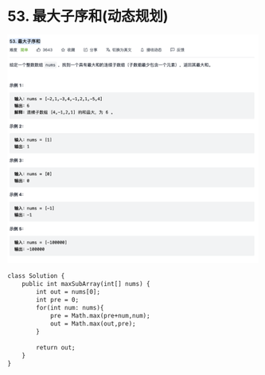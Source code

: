 # 53. 最大子序和\(动态规划\)

![](../../../.gitbook/assets/tu-pian-%20%2857%29.png)

```text
class Solution {
    public int maxSubArray(int[] nums) {
        int out = nums[0];
        int pre = 0;
        for(int num: nums){
            pre = Math.max(pre+num,num);
            out = Math.max(out,pre);
        }

        return out;
    }
}
```

